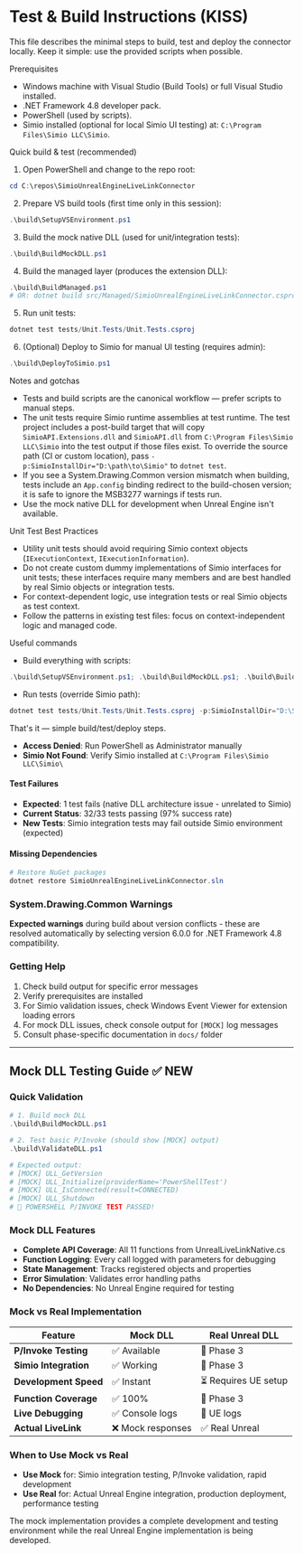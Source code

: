 # Test & Build Instructions (KISS)

This file describes the minimal steps to build, test and deploy the connector locally. Keep it simple: use the provided scripts when possible.

Prerequisites
- Windows machine with Visual Studio (Build Tools) or full Visual Studio installed.
- .NET Framework 4.8 developer pack.
- PowerShell (used by scripts).
- Simio installed (optional for local Simio UI testing) at: `C:\Program Files\Simio LLC\Simio`.

Quick build & test (recommended)
1. Open PowerShell and change to the repo root:

```powershell
cd C:\repos\SimioUnrealEngineLiveLinkConnector
```

2. Prepare VS build tools (first time only in this session):

```powershell
.\build\SetupVSEnvironment.ps1
```

3. Build the mock native DLL (used for unit/integration tests):

```powershell
.\build\BuildMockDLL.ps1
```

4. Build the managed layer (produces the extension DLL):

```powershell
.\build\BuildManaged.ps1
# OR: dotnet build src/Managed/SimioUnrealEngineLiveLinkConnector.csproj --configuration Release
```

5. Run unit tests:

```powershell
dotnet test tests/Unit.Tests/Unit.Tests.csproj
```

6. (Optional) Deploy to Simio for manual UI testing (requires admin):

```powershell
.\build\DeployToSimio.ps1
```

Notes and gotchas
- Tests and build scripts are the canonical workflow — prefer scripts to manual steps.
- The unit tests require Simio runtime assemblies at test runtime. The test project includes a post-build target that will copy `SimioAPI.Extensions.dll` and `SimioAPI.dll` from `C:\Program Files\Simio LLC\Simio` into the test output if those files exist. To override the source path (CI or custom location), pass `-p:SimioInstallDir="D:\path\to\Simio"` to `dotnet test`.
- If you see a System.Drawing.Common version mismatch when building, tests include an `App.config` binding redirect to the build-chosen version; it is safe to ignore the MSB3277 warnings if tests run.
- Use the mock native DLL for development when Unreal Engine isn't available.


Unit Test Best Practices
- Utility unit tests should avoid requiring Simio context objects (`IExecutionContext`, `IExecutionInformation`).
- Do not create custom dummy implementations of Simio interfaces for unit tests; these interfaces require many members and are best handled by real Simio objects or integration tests.
- For context-dependent logic, use integration tests or real Simio objects as test context.
- Follow the patterns in existing test files: focus on context-independent logic and managed code.

Useful commands
- Build everything with scripts:

```powershell
.\build\SetupVSEnvironment.ps1; .\build\BuildMockDLL.ps1; .\build\BuildManaged.ps1
```

- Run tests (override Simio path):

```powershell
dotnet test tests/Unit.Tests/Unit.Tests.csproj -p:SimioInstallDir="D:\Simio"
```

That's it — simple build/test/deploy steps.

- **Access Denied**: Run PowerShell as Administrator manually
- **Simio Not Found**: Verify Simio installed at `C:\Program Files\Simio LLC\Simio\`

#### Test Failures  
- **Expected**: 1 test fails (native DLL architecture issue - unrelated to Simio)
- **Current Status**: 32/33 tests passing (97% success rate)
- **New Tests**: Simio integration tests may fail outside Simio environment (expected)

#### Missing Dependencies
```powershell
# Restore NuGet packages
dotnet restore SimioUnrealEngineLiveLinkConnector.sln
```

### System.Drawing.Common Warnings
**Expected warnings** during build about version conflicts - these are resolved automatically by selecting version 6.0.0 for .NET Framework 4.8 compatibility.

### Getting Help
1. Check build output for specific error messages
2. Verify prerequisites are installed  
3. For Simio validation issues, check Windows Event Viewer for extension loading errors
4. For mock DLL issues, check console output for `[MOCK]` log messages
5. Consult phase-specific documentation in `docs/` folder

---

## Mock DLL Testing Guide ✅ **NEW**

### Quick Validation
```powershell
# 1. Build mock DLL
.\build\BuildMockDLL.ps1

# 2. Test basic P/Invoke (should show [MOCK] output)
.\build\ValidateDLL.ps1

# Expected output:
# [MOCK] ULL_GetVersion
# [MOCK] ULL_Initialize(providerName='PowerShellTest')  
# [MOCK] ULL_IsConnected(result=CONNECTED)
# [MOCK] ULL_Shutdown
# 🎉 POWERSHELL P/INVOKE TEST PASSED!
```

### Mock DLL Features
- **Complete API Coverage**: All 11 functions from UnrealLiveLinkNative.cs
- **Function Logging**: Every call logged with parameters for debugging
- **State Management**: Tracks registered objects and properties
- **Error Simulation**: Validates error handling paths
- **No Dependencies**: No Unreal Engine required for testing

### Mock vs Real Implementation
| Feature | Mock DLL | Real Unreal DLL |
|---------|----------|-----------------|
| **P/Invoke Testing** | ✅ Available | 🚧 Phase 3 |
| **Simio Integration** | ✅ Working | 🚧 Phase 3 |
| **Development Speed** | ✅ Instant | ⏳ Requires UE setup |
| **Function Coverage** | ✅ 100% | 🚧 Phase 3 |
| **Live Debugging** | ✅ Console logs | 🚧 UE logs |
| **Actual LiveLink** | ❌ Mock responses | ✅ Real Unreal |

### When to Use Mock vs Real
- **Use Mock** for: Simio integration testing, P/Invoke validation, rapid development
- **Use Real** for: Actual Unreal Engine integration, production deployment, performance testing

The mock implementation provides a complete development and testing environment while the real Unreal Engine implementation is being developed.

